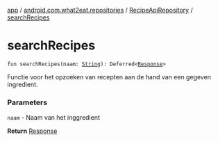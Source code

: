 [app](../../index.md) / [android.com.what2eat.repositories](../index.md) / [RecipeApiRepository](index.md) / [searchRecipes](./search-recipes.md)

# searchRecipes

`fun searchRecipes(naam: `[`String`](https://kotlinlang.org/api/latest/jvm/stdlib/kotlin/-string/index.html)`): Deferred<`[`Response`](../../android.com.what2eat.network/-response/index.md)`>`

Functie voor het opzoeken van recepten aan de hand van een gegeven ingredient.

### Parameters

`naam` - Naam van het inggredient

**Return**
[Response](../../android.com.what2eat.network/-response/index.md)

